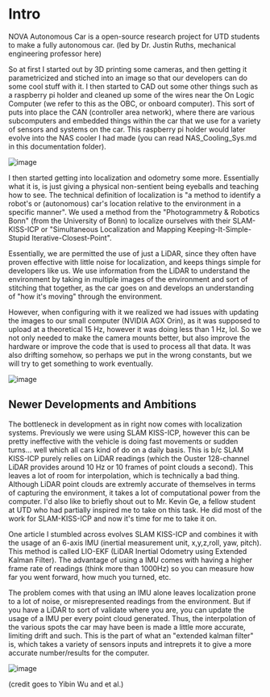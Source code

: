 # Intro 

NOVA Autonomous Car is a open-source research project for UTD students to make a fully autonomous car. (led by Dr. Justin Ruths, mechanical engineering professor here) 

So at first I started out by 3D printing some cameras, and then getting it parametricized and stiched into an image so that our developers can do some cool stuff with it. 
I then started to CAD out some other things such as a raspberry pi holder and cleaned up some of the wires near the On Logic Computer (we refer to this as the OBC, or onboard computer). This sort of puts into place the CAN (controller area network), where there are various subcomputers and embedded things within the car that we use for a variety of sensors and systems on the car. This raspberry pi holder would later evolve into the NAS cooler I had made (you can read NAS_Cooling_Sys.md in this documentation folder). 

![image](https://github.com/user-attachments/assets/1e4b522d-62c4-4093-ba46-a8ae845c88d7)

I then started getting into localization and odometry some more. Essentially what it is, is just giving a physical non-sentient being eyeballs and teaching how to see. The technical definition of localization is "a method to identify a robot's or (autonomous) car's location relative to the environment in a specific manner". We used a method from the "Photogrammetry & Robotics Bonn" (from the University of Bonn) to localize ourselves with their SLAM-KISS-ICP or "Simultaneous Localization and Mapping Keeping-It-Simple-Stupid Iterative-Closest-Point".

Essentially, we are permitted the use of just a LiDAR, since they often have proven effective with little noise for localization, and keeps things simple for developers like us. We use information from the LiDAR to understand the environment by taking in multiple images of the environment and sort of stitching that together, as the car goes on and develops an understanding of "how it's moving" through the environment. 

However, when configuring with it we realized we had issues with updating the images to our small computer (NVIDIA AGX Orin), as it was supposed to upload at a theoretical 15 Hz, however it was doing less than 1 Hz, lol. So we not only needed to make the camera mounts better, but also improve the hardware or improve the code that is used to process all that data. It was also drifting somehow, so perhaps we put in the wrong constants, but we will try to get something to work eventually. 

![image](https://github.com/user-attachments/assets/b4d89711-5a3e-422b-a740-eb59b4545703)

## Newer Developments and Ambitions 

The bottleneck in development as in right now comes with localization systems. Previously we were using SLAM KISS-ICP, however this can be pretty ineffective with the vehicle is doing fast movements or sudden turns... well which all cars kind of do on a daily basis. This is b/c SLAM KISS-ICP purely relies on LiDAR readings (which the Ouster 128-channel LiDAR provides around 10 Hz or 10 frames of point clouds a second). This leaves a lot of room for interpolation, which is technically a bad thing. Although LiDAR point clouds are extremly accurate of themselves in terms of capturing the environment, it takes a lot of computational power from the computer. I'd also like to briefly shout out to Mr. Kevin Ge, a fellow student at UTD who had partially inspired me to take on this task. He did most of the work for SLAM-KISS-ICP and now it's time for me to take it on. 

One article I stumbled across evolves SLAM KISS-ICP and combines it with the usage of an 6-axis IMU (inertial measurement unit, x,y,z,roll, yaw, pitch). This method is called LIO-EKF (LiDAR Inertial Odometry
using Extended Kalman Filter). The advantage of using a IMU comes with having a higher frame rate of readings (think more than 1000Hz) so you can measure how far you went forward, how much you turned, etc. 

The problem comes with that using an IMU alone leaves localization prone to a lot of noise, or misrepresented readings from the environment. But if you have a LiDAR to sort of validate where you are, you can update the usage of a IMU per every point cloud generated. Thus, the interpolation of the various spots the car may have been is made a little more accurate, limiting drift and such. This is the part of what an "extended kalman filter" is, which takes a variety of sensors inputs and intreprets it to give a more accurate number/results for the computer. 

![image](https://github.com/user-attachments/assets/59ad359e-9392-4b84-ac53-b30b067497e6)

(credit goes to Yibin Wu and et al.)

